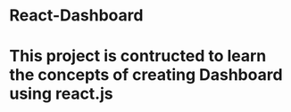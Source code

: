 # React-Dashboard
# This project is contructed to learn the concepts of creating Dashboard using react.js
